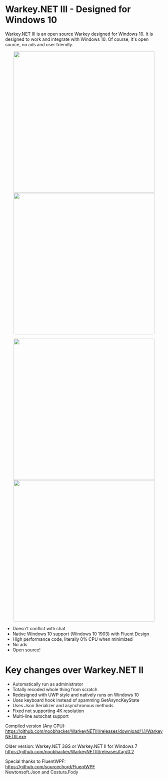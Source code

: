 # Warkey.NET III - Designed for Windows 10
Warkey.NET III is an open source Warkey designed for Windows 10. It is designed to work and integrate with Windows 10. Of course, it's open source, no ads and user friendly.

<p align="center">
  <img src="https://raw.githubusercontent.com/noobhacker/WarkeyNETIII/screenshots/0000000009.png" width="450"/>
  <img src="https://raw.githubusercontent.com/noobhacker/WarkeyNETIII/screenshots/0000000011.png" width="450"/>
</p>


<p align="center">
  <img src="https://raw.githubusercontent.com/noobhacker/WarkeyNETIII/screenshots/0000000012.png" width="450"/>
  <img src="https://raw.githubusercontent.com/noobhacker/WarkeyNETIII/screenshots/0000000013.png" width="450"/>
</p>

- Doesn't conflict with chat
- Native Windows 10 support (Windows 10 1903) with Fluent Design
- High performance code, literally 0% CPU when minimized
- No ads
- Open source!

# Key changes over Warkey.NET II
- Automatically run as administrator
- Totally recoded whole thing from scratch
- Redesigned with UWP style and natively runs on Windows 10 
- Uses keyboard hook instead of spamming GetAsyncKeyState
- Uses Json Serializer and asynchronous methods
- Fixed not supporting 4K resolution
- Multi-line autochat support

Compiled version (Any CPU):<br />
https://github.com/noobhacker/WarkeyNETIII/releases/download/1.1/WarkeyNETIII.exe

Older version:
Warkey.NET 3GS or Warkey.NET II for Windows 7<br />
https://github.com/noobhacker/WarkeyNETIII/releases/tag/0.2

Special thanks to FluentWPF: <br />
https://github.com/sourcechord/FluentWPF <br />
Newtonsoft.Json and Costura.Fody
